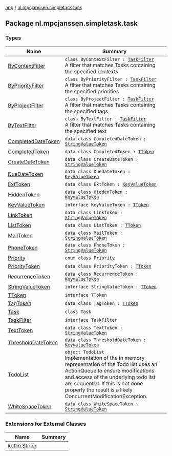[app](../index.md) / [nl.mpcjanssen.simpletask.task](.)

## Package nl.mpcjanssen.simpletask.task

### Types

| Name | Summary |
|---|---|
| [ByContextFilter](-by-context-filter/index.md) | `class ByContextFilter : `[`TaskFilter`](-task-filter/index.md)<br>A filter that matches Tasks containing the specified contexts |
| [ByPriorityFilter](-by-priority-filter/index.md) | `class ByPriorityFilter : `[`TaskFilter`](-task-filter/index.md)<br>A filter that matches Tasks containing the specified priorities |
| [ByProjectFilter](-by-project-filter/index.md) | `class ByProjectFilter : `[`TaskFilter`](-task-filter/index.md)<br>A filter that matches Tasks containing the specified tags |
| [ByTextFilter](-by-text-filter/index.md) | `class ByTextFilter : `[`TaskFilter`](-task-filter/index.md)<br>A filter that matches Tasks containing the specified text |
| [CompletedDateToken](-completed-date-token/index.md) | `data class CompletedDateToken : `[`StringValueToken`](-string-value-token/index.md) |
| [CompletedToken](-completed-token/index.md) | `data class CompletedToken : `[`TToken`](-t-token/index.md) |
| [CreateDateToken](-create-date-token/index.md) | `data class CreateDateToken : `[`StringValueToken`](-string-value-token/index.md) |
| [DueDateToken](-due-date-token/index.md) | `data class DueDateToken : `[`KeyValueToken`](-key-value-token/index.md) |
| [ExtToken](-ext-token/index.md) | `data class ExtToken : `[`KeyValueToken`](-key-value-token/index.md) |
| [HiddenToken](-hidden-token/index.md) | `data class HiddenToken : `[`KeyValueToken`](-key-value-token/index.md) |
| [KeyValueToken](-key-value-token/index.md) | `interface KeyValueToken : `[`TToken`](-t-token/index.md) |
| [LinkToken](-link-token/index.md) | `data class LinkToken : `[`StringValueToken`](-string-value-token/index.md) |
| [ListToken](-list-token/index.md) | `data class ListToken : `[`TToken`](-t-token/index.md) |
| [MailToken](-mail-token/index.md) | `data class MailToken : `[`StringValueToken`](-string-value-token/index.md) |
| [PhoneToken](-phone-token/index.md) | `data class PhoneToken : `[`StringValueToken`](-string-value-token/index.md) |
| [Priority](-priority/index.md) | `enum class Priority` |
| [PriorityToken](-priority-token/index.md) | `data class PriorityToken : `[`TToken`](-t-token/index.md) |
| [RecurrenceToken](-recurrence-token/index.md) | `data class RecurrenceToken : `[`KeyValueToken`](-key-value-token/index.md) |
| [StringValueToken](-string-value-token/index.md) | `interface StringValueToken : `[`TToken`](-t-token/index.md) |
| [TToken](-t-token/index.md) | `interface TToken` |
| [TagToken](-tag-token/index.md) | `data class TagToken : `[`TToken`](-t-token/index.md) |
| [Task](-task/index.md) | `class Task` |
| [TaskFilter](-task-filter/index.md) | `interface TaskFilter` |
| [TextToken](-text-token/index.md) | `data class TextToken : `[`StringValueToken`](-string-value-token/index.md) |
| [ThresholdDateToken](-threshold-date-token/index.md) | `data class ThresholdDateToken : `[`KeyValueToken`](-key-value-token/index.md) |
| [TodoList](-todo-list/index.md) | `object TodoList`<br>Implementation of the in memory representation of the Todo list uses an ActionQueue to ensure modifications and access of the underlying todo list are sequential. If this is not done properly the result is a likely ConcurrentModificationException. |
| [WhiteSpaceToken](-white-space-token/index.md) | `data class WhiteSpaceToken : `[`StringValueToken`](-string-value-token/index.md) |

### Extensions for External Classes

| Name | Summary |
|---|---|
| [kotlin.String](kotlin.-string/index.md) |  |
